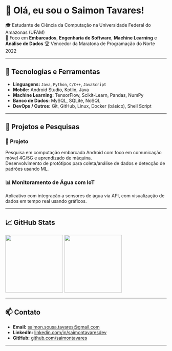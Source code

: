 # 👋 Olá, eu sou o Saimon Tavares!

🎓 Estudante de Ciência da Computação na Universidade Federal do Amazonas (UFAM)  
📱 Foco em **Embarcados**, **Engenharia de Software**, **Machine Learning** e **Análise de Dados** 
🏆 Vencedor da Maratona de Programação do Norte 2022  

---

## 🚀 Tecnologias e Ferramentas

- **Linguagens:** `Java`, `Python`, `C/C++`, `JavaScript`
- **Mobile:** Android Studio, Kotlin, Java
- **Machine Learning:** TensorFlow, Scikit-Learn, Pandas, NumPy
- **Banco de Dados:** MySQL, SQLite, NoSQL
- **DevOps / Outros:** Git, GitHub, Linux, Docker (básico), Shell Script

---

## 🧪 Projetos e Pesquisas

### 🔬 Projeto
Pesquisa em computação embarcada Android com foco em comunicação móvel 4G/5G e aprendizado de máquina.  
Desenvolvimento de protótipos para coleta/análise de dados e detecção de padrões usando ML.

### 📊 Monitoramento de Água com IoT
Aplicativo com integração a sensores de água via API, com visualização de dados em tempo real usando gráficos.

---

## 📈 GitHub Stats

<p align="left">
  <img height="180em" src="https://github-readme-stats.vercel.app/api?username=saimontavares&show_icons=true&theme=default&hide=prs,issues" />
  <img height="180em" src="https://github-readme-stats.vercel.app/api/top-langs/?username=saimontavares&layout=compact&langs_count=8&theme=default"/>
</p>

---

## 📫 Contato

- **Email:** saimon.sousa.tavares@gmail.com  
- **LinkedIn:** [linkedin.com/in/saimontavaresdev](https://linkedin.com/in/saimontavaresdev)  
- **GitHub:** [github.com/saimontavares](https://github.com/saimontavares)

---
